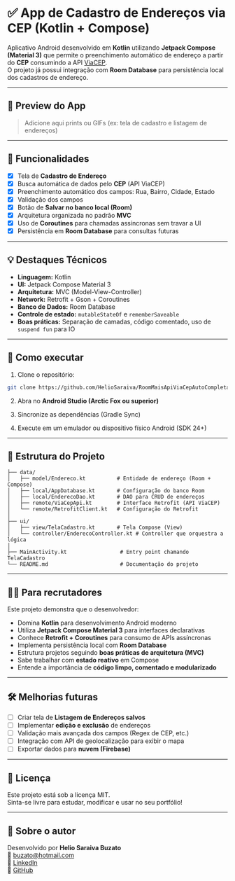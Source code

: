 # ✅ App de Cadastro de Endereços via CEP (Kotlin + Compose)

Aplicativo Android desenvolvido em **Kotlin** utilizando **Jetpack Compose (Material 3)** que permite o preenchimento automático de endereço a partir do **CEP** consumindo a API [ViaCEP](https://viacep.com.br/).  
O projeto já possui integração com **Room Database** para persistência local dos cadastros de endereço.

---

## 📸 Preview do App

> Adicione aqui prints ou GIFs (ex: tela de cadastro e listagem de endereços)

---

## 📌 Funcionalidades

- [x] Tela de **Cadastro de Endereço**  
- [x] Busca automática de dados pelo **CEP** (API ViaCEP)  
- [x] Preenchimento automático dos campos: Rua, Bairro, Cidade, Estado  
- [x] Validação dos campos  
- [x] Botão de **Salvar no banco local (Room)**  
- [x] Arquitetura organizada no padrão **MVC**  
- [x] Uso de **Coroutines** para chamadas assíncronas sem travar a UI  
- [x] Persistência em **Room Database** para consultas futuras  

---

## 💡 Destaques Técnicos

- **Linguagem:** Kotlin  
- **UI:** Jetpack Compose Material 3  
- **Arquitetura:** MVC (Model-View-Controller)  
- **Network:** Retrofit + Gson + Coroutines  
- **Banco de Dados:** Room Database  
- **Controle de estado:** `mutableStateOf` e `rememberSaveable`  
- **Boas práticas:** Separação de camadas, código comentado, uso de `suspend fun` para IO  

---

## 🚀 Como executar

1. Clone o repositório:
```bash
git clone https://github.com/HelioSaraiva/RoomMaisApiViaCepAutoCompletar.git
```

2. Abra no **Android Studio (Arctic Fox ou superior)**

3. Sincronize as dependências (Gradle Sync)

4. Execute em um emulador ou dispositivo físico Android (SDK 24+)

---

## 📂 Estrutura do Projeto

```
├── data/
│   ├── model/Endereco.kt          # Entidade de endereço (Room + Compose)
│   ├── local/AppDatabase.kt       # Configuração do banco Room
│   ├── local/EnderecoDao.kt       # DAO para CRUD de endereços
│   ├── remote/ViaCepApi.kt        # Interface Retrofit (API ViaCEP)
│   └── remote/RetrofitClient.kt   # Configuração do Retrofit
│
├── ui/
│   ├── view/TelaCadastro.kt       # Tela Compose (View)
│   └── controller/EnderecoController.kt # Controller que orquestra a lógica
│
├── MainActivity.kt                 # Entry point chamando TelaCadastro
└── README.md                       # Documentação do projeto
```

---

## 👨‍💻 Para recrutadores

Este projeto demonstra que o desenvolvedor:

- Domina **Kotlin** para desenvolvimento Android moderno  
- Utiliza **Jetpack Compose Material 3** para interfaces declarativas  
- Conhece **Retrofit + Coroutines** para consumo de APIs assíncronas  
- Implementa persistência local com **Room Database**  
- Estrutura projetos seguindo **boas práticas de arquitetura (MVC)**  
- Sabe trabalhar com **estado reativo** em Compose  
- Entende a importância de **código limpo, comentado e modularizado**  

---

## 🛠️ Melhorias futuras

- [ ] Criar tela de **Listagem de Endereços salvos**  
- [ ] Implementar **edição e exclusão** de endereços  
- [ ] Validação mais avançada dos campos (Regex de CEP, etc.)  
- [ ] Integração com API de geolocalização para exibir o mapa  
- [ ] Exportar dados para **nuvem (Firebase)**  

---

## 📄 Licença

Este projeto está sob a licença MIT.  
Sinta-se livre para estudar, modificar e usar no seu portfólio!

---

## 🙋 Sobre o autor

Desenvolvido por **Helio Saraiva Buzato**  
📧 buzato@hotmail.com  
🔗 [LinkedIn](https://linkedin.com/in/heliosaraivabuzato)  
🔗 [GitHub](https://github.com/HelioSaraiva)  
